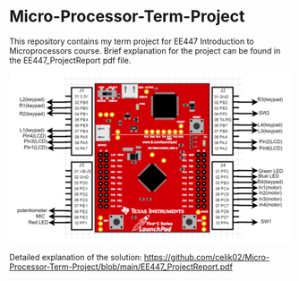 # Micro-Processor-Term-Project

This repository contains my term project for EE447 Introduction to Microprocessors course. 
Brief explanation for the project can be found in the EE447_ProjectReport pdf file.


![Pin Assignments](https://github.com/celik02/Micro-Processor-Term-Project/blob/main/PinAssignments.png?raw=true)


Detailed explanation of the solution: https://github.com/celik02/Micro-Processor-Term-Project/blob/main/EE447_ProjectReport.pdf

